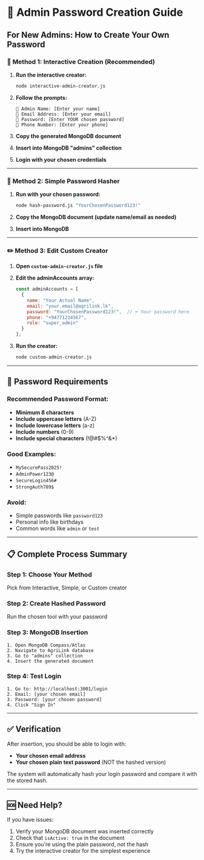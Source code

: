 # 🔑 Admin Password Creation Guide

## For New Admins: How to Create Your Own Password

### 🚀 **Method 1: Interactive Creation (Recommended)**

1. **Run the interactive creator:**
   ```bash
   node interactive-admin-creator.js
   ```

2. **Follow the prompts:**
   ```
   👤 Admin Name: [Enter your name]
   📧 Email Address: [Enter your email]
   🔐 Password: [Enter YOUR chosen password]
   📱 Phone Number: [Enter your phone]
   ```

3. **Copy the generated MongoDB document**

4. **Insert into MongoDB "admins" collection**

5. **Login with your chosen credentials**

---

### 🔧 **Method 2: Simple Password Hasher**

1. **Run with your chosen password:**
   ```bash
   node hash-password.js "YourChosenPassword123!"
   ```

2. **Copy the MongoDB document (update name/email as needed)**

3. **Insert into MongoDB**

---

### ✏️ **Method 3: Edit Custom Creator**

1. **Open `custom-admin-creator.js` file**

2. **Edit the adminAccounts array:**
   ```javascript
   const adminAccounts = [
     {
       name: "Your Actual Name",
       email: "your.email@agrilink.lk", 
       password: "YourChosenPassword123!",  // ⬅️ Your password here
       phone: "+94771234567",
       role: "super_admin"
     }
   ];
   ```

3. **Run the creator:**
   ```bash
   node custom-admin-creator.js
   ```

---

## 🔐 **Password Requirements**

### **Recommended Password Format:**
- **Minimum 8 characters**
- **Include uppercase letters** (A-Z)
- **Include lowercase letters** (a-z) 
- **Include numbers** (0-9)
- **Include special characters** (!@#$%^&*)

### **Good Examples:**
- `MySecurePass2025!`
- `AdminPower123@`
- `SecureLogin456#`
- `StrongAuth789$`

### **Avoid:**
- Simple passwords like `password123`
- Personal info like birthdays
- Common words like `admin` or `test`

---

## 📋 **Complete Process Summary**

### **Step 1: Choose Your Method**
Pick from Interactive, Simple, or Custom creator

### **Step 2: Create Hashed Password** 
Run the chosen tool with your password

### **Step 3: MongoDB Insertion**
```
1. Open MongoDB Compass/Atlas
2. Navigate to AgriLink database
3. Go to "admins" collection
4. Insert the generated document
```

### **Step 4: Test Login**
```
1. Go to: http://localhost:3001/login
2. Email: [your chosen email]
3. Password: [your chosen password] 
4. Click "Sign In"
```

---

## ✅ **Verification**

After insertion, you should be able to login with:
- **Your chosen email address**
- **Your chosen plain text password** (NOT the hashed version)

The system will automatically hash your login password and compare it with the stored hash.

---

## 🆘 **Need Help?**

If you have issues:
1. Verify your MongoDB document was inserted correctly
2. Check that `isActive: true` in the document
3. Ensure you're using the plain password, not the hash
4. Try the interactive creator for the simplest experience
